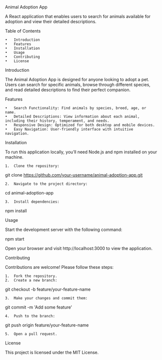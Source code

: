 Animal Adoption App

A React application that enables users to search for animals available for adoption and view their detailed descriptions.

Table of Contents

	•	Introduction
	•	Features
	•	Installation
	•	Usage
	•	Contributing
	•	License

Introduction

The Animal Adoption App is designed for anyone looking to adopt a pet. Users can search for specific animals, browse through different species, and read detailed descriptions to find their perfect companion.

Features

	•	Search Functionality: Find animals by species, breed, age, or name.
	•	Detailed Descriptions: View information about each animal, including their history, temperament, and needs.
	•	Responsive Design: Optimized for both desktop and mobile devices.
	•	Easy Navigation: User-friendly interface with intuitive navigation.

Installation

To run this application locally, you’ll need Node.js and npm installed on your machine.

	1.	Clone the repository:

git clone https://github.com/your-username/animal-adoption-app.git


	2.	Navigate to the project directory:

cd animal-adoption-app


	3.	Install dependencies:

npm install



Usage

Start the development server with the following command:

npm start

Open your browser and visit http://localhost:3000 to view the application.

Contributing

Contributions are welcome! Please follow these steps:

	1.	Fork the repository.
	2.	Create a new branch:

git checkout -b feature/your-feature-name


	3.	Make your changes and commit them:

git commit -m 'Add some feature'


	4.	Push to the branch:

git push origin feature/your-feature-name


	5.	Open a pull request.

License

This project is licensed under the MIT License.

